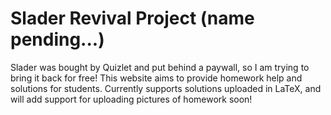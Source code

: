 # Slader Revival Project (name pending...)

Slader was bought by Quizlet and put behind a paywall, so I am trying to bring it back for free! This website aims to provide homework help and solutions for students. Currently supports solutions uploaded in LaTeX, and will add support for uploading pictures of homework soon!
